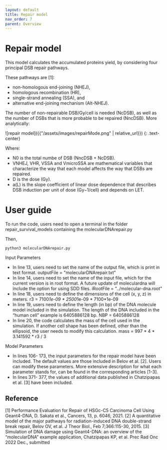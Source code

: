 ```yaml
---
layout: default
title: Repair model
nav_order: 7
parent: Overview
---
```

# Repair model

This model calculates the accumulated proteins yield, by considering four principal DSB repair pathways. 

These pathways are [1]: 
- non-homologous end-joining (NHEJ),
- homologous recombination (HR), 
- single-strand annealing (SSA), and 
- alternative end-joining mechanism (Alt-NHEJ). 

The number of non-repairable DSB/Gy/cell is needed (NcDSB), as well as the number of DSBs that is more probable to be repaired (NncDSB). More analytically:

![repair model]({{"/assets/images/repairMode.png" | relative_url}})
{: .text-center}


Where: 
- N0 is the total numbe of DSB (NncDSB + NcDSB). 
- VNHEJ, VHR, VSSA and VmicroSSA are mathematical variables that characterize the way that each model affects 
the way that DSBs are repaired. 
- D is the dose (Gy). 
- a(L) is the slope coefficient of linear dose dependence that describes DSB induction per unit of dose (Gy−1/cell) and depends on LET. 

# User guide
To run the code, users need to open a terminal in the folder repair_survival_models containing the molecularDNArepair.py

Then, 

```
python3 molecularDNArepair.py
```

Input Parameters
- In line 13, users need to set the name of the output file, which is print in text format.
  outputFile = "molecularDNArepair.txt"
- In line 14, users need to set the name of the input file, which for the current version is in root format. A future update of moleculardna will include the option for using SDD files.
  iRootFile  = "../molecular-dna.root"
- In line 18, users need to define the dimensions of the cell (x, y, z) in meters.
  r3 = 7100*1e-09 * 2500*1e-09 * 7100*1e-09
- In line 19, users need to define the length (in bp) of the DNA molecule model included in the simulation. The length of the DNA included in the “human cell” example is 6405886128 bp.
  NBP = 6405886128
- In line 20, the code calculates the mass of the cell used in the simulation. If another cell shape has been defined, other than the ellipsoid, the user needs to modify this calculation.
  mass = 997 * 4 * 3.141592 * r3 / 3

Model Parameters
- In lines 106- 173, the input parameters for the repair model have been included. The default values are those included in Belov et al. [2]. Users can modify these parameters. More extensive description for what each parameter stands for, can be found in the corresponding articles [1-3].
- In lines 371- 377, the values of additional data published in Chatzipapas et al. [3] have been included.

## Reference
[1] Performance Evaluation for Repair of HSGc-C5 Carcinoma Cell Using Geant4-DNA, D. Sakata et al., Cancers, 13, p. 6046, 2021.
[2] A quantitative model of the major pathways for radiation-induced DNA double-strand break repair, Belov OV, et al. J Theor Biol., Feb 7;366:115-30, 2015.
[3] Simulation of DNA damage using Geant4-DNA: an overview of the “molecularDNA” example application, Chatzipapas KP, et al. Prec Rad Onc 2022 Dec., submitted
